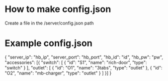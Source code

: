 # How to make config.json

Create a file in the /server/config.json path

# Example config.json

{
    "server_ip": "hb_ip",
    "server_port": "hb_port",
    "hb_id": "id",
    "hb_pw": "pw",
    "accessories": [{
        "switch": [
            {
                "id": "S1",
                "name": "rich-door",
                "type": "switch"
            }
        ],
        "outlet": [
            {
                "id": "O1",
                "name": "3tabs",
                "type": "outlet"
            },
            {
                "id": "O2",
                "name": "mb-charger",
                "type": "outlet"
            }
        ]
    }]
}
